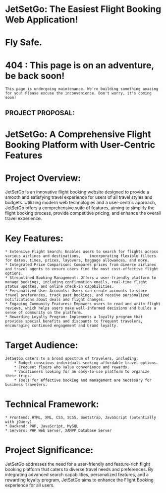# JetSetGo: The Easiest Flight Booking Web Application!
# Fly Safe. 
# 404 : This page is on an adventure, be back soon!
    This page is undergoing maintenance. We're building something amazing for you! Please excuse the inconvenience. Don't worry, it's coming soon!

## PROJECT PROPOSAL:

# JetSetGo: A Comprehensive Flight Booking Platform with User-Centric Features

# Project Overview:
JetSetGo is an innovative flight booking website designed to provide a smooth and satisfying travel experience for users of all travel styles and budgets. Utilizing modern web technologies and a user-centric approach, JetSetGo offers a comprehensive suite of features, aiming to simplify the flight booking process, provide competitive pricing, and enhance the overall travel experience.

# Key Features:
    * Extensive Flight Search: Enables users to search for flights across various airlines and destinations,    incorporating flexible filters for dates, times, prices, layovers, baggage allowances, and more.
    * Integrated Price Comparison: Compares prices from diverse airlines and travel agents to ensure users find the most cost-effective flight options.
    * Streamlined Booking Management: Offers a user-friendly platform to manage bookings, including confirmation emails, real-time flight status updates, and online check-in capabilities.
    * Personalized User Accounts: Users can create accounts to store travel preferences, track past bookings, and receive personalized notifications about deals and flight changes.
    * Engaging Community Features: Empowers users to read and write flight reviews, which helps users make well-informed decisions and builds a sense of community on the platform.
    * Rewarding Loyalty Program: Implements a loyalty program that provides special benefits and discounts to frequent travelers, encouraging continued engagement and brand loyalty.

# Target Audience:
    JetSetGo caters to a broad spectrum of travelers, including:
        * Budget-conscious individuals seeking affordable travel options.
        * Frequent flyers who value convenience and rewards.
        * Vacationers looking for an easy-to-use platform to organize their trips.
        * Tools for effective booking and management are necessary for business travelers.

# Technical Framework:
    * Frontend: HTML, XML, CSS, SCSS, Bootstrap, JavaScript (potentially with jQuery)
    * Backend: PHP, JavaScript, MySQL
    * Servers: PHP Web Server, XAMPP Database Server

# Project Significance:
JetSetGo addresses the need for a user-friendly and feature-rich flight booking platform that caters to diverse travel needs and preferences. By integrating advanced search capabilities, personalized features, and a rewarding loyalty program, JetSetGo aims to enhance the Flight Booking experience for all users.
